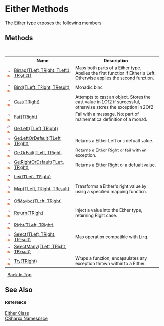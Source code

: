 # Either Methods
 

The <a href="T_CSharpx_Either">Either</a> type exposes the following members.


## Methods
&nbsp;<table><tr><th></th><th>Name</th><th>Description</th></tr><tr><td>![Public method](media/pubmethod.gif "Public method")![Static member](media/static.gif "Static member")</td><td><a href="M_CSharpx_Either_Bimap__4">Bimap(TLeft, TRight, TLeft1, TRight1)</a></td><td>
Maps both parts of a Either type. Applies the first function if Either is Left. Otherwise applies the second function.</td></tr><tr><td>![Public method](media/pubmethod.gif "Public method")![Static member](media/static.gif "Static member")</td><td><a href="M_CSharpx_Either_Bind__3">Bind(TLeft, TRight, TResult)</a></td><td>
Monadic bind.</td></tr><tr><td>![Public method](media/pubmethod.gif "Public method")![Static member](media/static.gif "Static member")</td><td><a href="M_CSharpx_Either_Cast__1">Cast(TRight)</a></td><td>
Attempts to cast an object. Stores the cast value in 1Of2 if successful, otherwise stores the exception in 2Of2</td></tr><tr><td>![Public method](media/pubmethod.gif "Public method")![Static member](media/static.gif "Static member")</td><td><a href="M_CSharpx_Either_Fail__1">Fail(TRight)</a></td><td>
Fail with a message. Not part of mathematical definition of a monad.</td></tr><tr><td>![Private method](media/privmethod.gif "Private method")![Static member](media/static.gif "Static member")</td><td><a href="M_CSharpx_Either_GetLeft__2">GetLeft(TLeft, TRight)</a></td><td /></tr><tr><td>![Public method](media/pubmethod.gif "Public method")![Static member](media/static.gif "Static member")</td><td><a href="M_CSharpx_Either_GetLeftOrDefault__2">GetLeftOrDefault(TLeft, TRight)</a></td><td>
Returns a Either Left or a defualt value.</td></tr><tr><td>![Public method](media/pubmethod.gif "Public method")![Static member](media/static.gif "Static member")</td><td><a href="M_CSharpx_Either_GetOrFail__2">GetOrFail(TLeft, TRight)</a></td><td>
Returns a Either Right or fail with an exception.</td></tr><tr><td>![Public method](media/pubmethod.gif "Public method")![Static member](media/static.gif "Static member")</td><td><a href="M_CSharpx_Either_GetRightOrDefault__2">GetRightOrDefault(TLeft, TRight)</a></td><td>
Returns a Either Right or a defualt value.</td></tr><tr><td>![Public method](media/pubmethod.gif "Public method")![Static member](media/static.gif "Static member")</td><td><a href="M_CSharpx_Either_Left__2">Left(TLeft, TRight)</a></td><td /></tr><tr><td>![Public method](media/pubmethod.gif "Public method")![Static member](media/static.gif "Static member")</td><td><a href="M_CSharpx_Either_Map__3">Map(TLeft, TRight, TResult)</a></td><td>
Transforms a Either's right value by using a specified mapping function.</td></tr><tr><td>![Public method](media/pubmethod.gif "Public method")![Static member](media/static.gif "Static member")</td><td><a href="M_CSharpx_Either_OfMaybe__2">OfMaybe(TLeft, TRight)</a></td><td /></tr><tr><td>![Public method](media/pubmethod.gif "Public method")![Static member](media/static.gif "Static member")</td><td><a href="M_CSharpx_Either_Return__1">Return(TRight)</a></td><td>
Inject a value into the Either type, returning Right case.</td></tr><tr><td>![Public method](media/pubmethod.gif "Public method")![Static member](media/static.gif "Static member")</td><td><a href="M_CSharpx_Either_Right__2">Right(TLeft, TRight)</a></td><td /></tr><tr><td>![Public method](media/pubmethod.gif "Public method")![Static member](media/static.gif "Static member")</td><td><a href="M_CSharpx_Either_Select__3">Select(TLeft, TRight, TResult)</a></td><td>
Map operation compatible with Linq.</td></tr><tr><td>![Public method](media/pubmethod.gif "Public method")![Static member](media/static.gif "Static member")</td><td><a href="M_CSharpx_Either_SelectMany__3">SelectMany(TLeft, TRight, TResult)</a></td><td /></tr><tr><td>![Public method](media/pubmethod.gif "Public method")![Static member](media/static.gif "Static member")</td><td><a href="M_CSharpx_Either_Try__1">Try(TRight)</a></td><td>
Wraps a function, encapsulates any exception thrown within to a Either.</td></tr></table>&nbsp;
<a href="#either-methods">Back to Top</a>

## See Also


#### Reference
<a href="T_CSharpx_Either">Either Class</a><br /><a href="N_CSharpx">CSharpx Namespace</a><br />